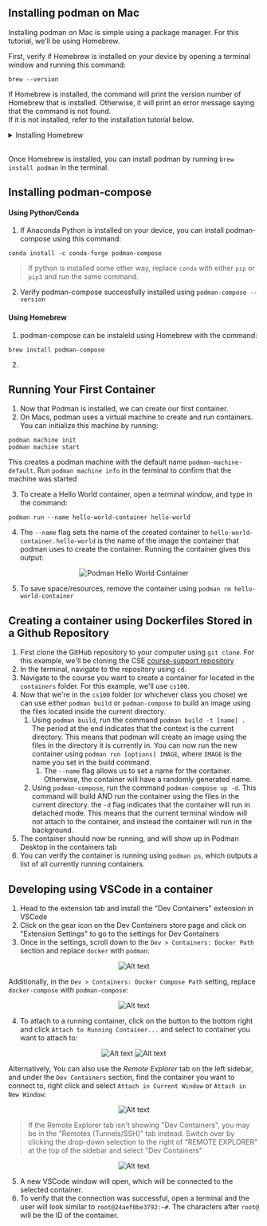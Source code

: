 ## Installing podman on Mac
Installing podman on Mac is simple using a package manager. For this tutorial, we'll be using Homebrew.

First, verify if Homebrew is installed on your device by opening a terminal window and running this command:
```
brew --version
```

If Homebrew is installed, the command will print the version number of Homebrew that is installed. Otherwise, it will print an error message saying that the command is not found.  
If it is not installed, refer to the installation tutorial below. 

<details>
<summary>Installing Homebrew</summary>

1. First, visit the Homebrew [website](https://brew.sh).
2. On the homepage, there is a section that says "Install Homebrew" with a textbox below it. Click the clipboard button on the right to copy the script in the textbox.
3. Open a terminal window and run the command.
4. This script installs Homebrew on your device, it will ask for your device's password and you will need to enter it to continue installation.
5. Finally, verify that Homebrew is installed by running `brew --version`.

</details> <br />

Once Homebrew is installed, you can install podman by running `brew install podman` in the terminal.

## Installing podman-compose
#### Using Python/Conda
1. If Anaconda Python is installed on your device, you can install podman-compose using this command:
```
conda install -c conda-forge podman-compose
```
>If python is installed some other way, replace `conda` with either `pip` or `pip3` and run the same command.

2. Verify podman-compose successfully installed using `podman-compose --version`

#### Using Homebrew
1. podman-compose can be instaleld using Homebrew with the command: 
```
brew install podman-compose
```
2. 

## Running Your First Container
1. Now that Podman is installed, we can create our first container.
2. On Macs, podman uses a virtual machine to create and run containers. You can initialize this machine by running:
```
podman machine init
podman machine start
``` 
This creates a podman machine with the default name `podman-machine-default`. Run `podman machine info` in the terminal to confirm that the machine was started

3. To create a Hello World container, open a terminal window, and type in the command:
```
podman run --name hello-world-container hello-world
```
4. The `--name` flag sets the name of the created container to `hello-world-container`. `hello-world` is the name of the image the container that podman uses to create the container. Running the container gives this output:

<p align="center">
<img title="HelloWorldContainer" alt="Podman Hello World Container" src="podman-setup-images/podmanHelloWorld.png">
</p>

5. To save space/resources, remove the container using `podman rm hello-world-container`

## Creating a container using Dockerfiles Stored in a Github Repository
1. First clone the GitHub repository to your computer using `git clone`. For this example, we'll be cloning the CSE [course-support repository](https://github.com/ucrcsedept/course-support.git) 
2. In the terminal, navigate to the repository using `cd`. 
3. Navigate to the course you want to create a container for located in the `containers` folder. For this example, we'll use `cs100`.
4. Now that we're in the `cs100` folder (or whichever class you chose) we can use either `podman build` or `podman-compose` to build an image using the files located inside the current directory.
	1. Using `podman build`, run the command `podman build -t [name] .` The period at the end indicates that the context is the current directory. This means that podman will create an image using the files in the directory it is currently in. You can now run the new container using `podman run [options] IMAGE`, where `IMAGE` is the name you set in the build command.
		1. The `--name` flag allows us to set a name for the container. Otherwise, the container will have a randomly generated name.
	2. Using `podman-compose`, run the command `podman-compose up -d`. This command will build AND run the container using the files in the current directory. the `-d` flag indicates that the container will run in detached mode. This means that the current terminal window will not attach to the container, and instead the container will run in the background. 
5. The container should now be running, and will show up in Podman Desktop in the containers tab 
6. You can verify the container is running using `podman ps`, which outputs a list of all currently running containers.

## Developing using VSCode in a container
1. Head to the extension tab and install the  "Dev Containers" extension in VSCode
2. Click on the gear icon on the Dev Containers store page and click on "Extension Settings" to go to the settings for Dev Containers
3. Once in the settings, scroll down to the `Dev > Containers: Docker Path` section and replace `docker` with `podman`:

<p align="center">
<img title="screenshot" alt="Alt text" src="podman-setup-images/dockerPath.png">
</p>

Additionally, in the `Dev > Containers: Docker Compose Path` setting, replace `docker-compose` with `podman-compose`:

<p align="center">
<img title="screenshot" alt="Alt text" src="podman-setup-images/dockerComposePath.png">
</p>

4. To attach to a running container, click on the button to the bottom right and click `Attach to Running Container...` and select to container you want to attach to:

<p align="center">
<img title="screenshot" alt="Alt text" src="podman-setup-images/attachToContainer.png"> <img title="screenshot" alt="Alt text" src="podman-setup-images/selectContainer.png">
</p>

Alternatively, You can also use the *Remote Explorer* tab on the left sidebar, and under the `Dev Containers` section, find the container you want to connect to, right click and select `Attach in Current Window` or `Attach in New Window`:

<p align="center">
<img title="screenshot" alt="Alt text" src="podman-setup-images/attachUsingRemoteExplorer.png">
</p>

>If the Remote Explorer tab isn't showing "Dev Containers", you may be in the "Remotes (Tunnels/SSH)" tab instead. Switch over by clicking the drop-down selection to the right of "REMOTE EXPLORER" at the top of the sidebar and select "Dev Containers" 

<p align="center">
<img title="screenshot" alt="Alt text" src="podman-setup-images/viewDevContainers.png">
</p>

5. A new VSCode window will open, which will be connected to the selected container.
6. To verify that the connection was successful, open a terminal and the user will look similar to `root@24aef0be3792:~#`. The characters after `root@` will be the ID of the container.
